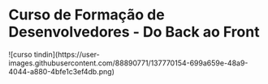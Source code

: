 <h1>Curso de Formação de Desenvolvedores - Do Back ao Front</h1>
![curso tindin](https://user-images.githubusercontent.com/88890771/137770154-699a659e-48a9-4044-a880-4bfe1c3ef4db.png)
